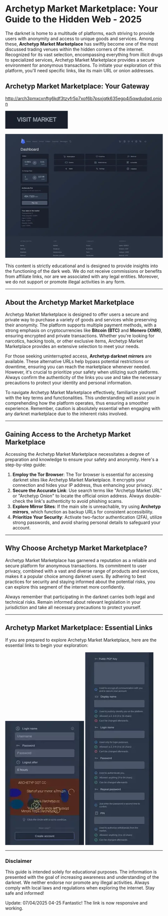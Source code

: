 # Archetyp Market Marketplace: Your Guide to the Hidden Web - 2025

The darknet is home to a multitude of platforms, each striving to provide users with anonymity and access to unique goods and services. Among these, **Archetyp Market Marketplace** has swiftly become one of the most discussed trading venues within the hidden corners of the internet. Recognized for its vast selection, encompassing everything from illicit drugs to specialized services, Archetyp Market Marketplace provides a secure environment for anonymous transactions. To initiate your exploration of this platform, you'll need specific links, like its main URL or onion addresses.

## Archetyp Market Marketplace: Your Gateway

http://arch3pmxcxnftg6kdf3tzyfr5p7xof6b7psxjqtk635egp4j5qwdudqd.onion

[<img src="/illustrations/grid.webp" width="200">](http://arch3pmxcxnftg6kdf3tzyfr5p7xof6b7psxjqtk635egp4j5qwdudqd.onion)

<a href="http://arch3pmxcxnftg6kdf3tzyfr5p7xof6b7psxjqtk635egp4j5qwdudqd.onion"><img src="/illustrations/glance.webp" alt="Archetyp Preview" style="max-width: 100%;"></a>

This content is strictly educational and is designed to provide insights into the functioning of the dark web. We do not receive commissions or benefits from affiliate links, nor are we associated with any legal entities. Moreover, we do not support or promote illegal activities in any form.

---

## About the Archetyp Market Marketplace

Archetyp Market Marketplace is designed to offer users a secure and private way to purchase a variety of goods and services while preserving their anonymity. The platform supports multiple payment methods, with a strong emphasis on cryptocurrencies like **Bitcoin (BTC)** and **Monero (XMR)**, ensuring encrypted and private transactions. Whether you're looking for narcotics, hacking tools, or other exclusive items, Archetyp Market Marketplace provides an extensive selection to meet your needs.

For those seeking uninterrupted access, **Archetyp darknet mirrors** are available. These alternative URLs help bypass potential restrictions or downtime, ensuring you can reach the marketplace whenever needed. However, it's crucial to prioritize your safety when utilizing such platforms. Always confirm the authenticity of the links you use and take the necessary precautions to protect your identity and personal information.

To navigate Archetyp Market Marketplace effectively, familiarize yourself with the key terms and functionalities. This understanding will assist you in comprehending how the platform operates, thus ensuring a smoother experience. Remember, caution is absolutely essential when engaging with any darknet marketplace due to the inherent risks involved.

---

## Gaining Access to the Archetyp Market Marketplace

Accessing the Archetyp Market Marketplace necessitates a degree of preparation and knowledge to ensure your safety and anonymity. Here's a step-by-step guide:

1.  **Employ the Tor Browser**: The Tor browser is essential for accessing darknet sites like Archetyp Market Marketplace. It encrypts your connection and hides your IP address, thus enhancing your privacy.
2.  **Secure the Accurate Link**: Use search terms like "Archetyp Market URL" or "Archetyp Onion" to locate the official onion address. Always double-check the link's authenticity to avoid phishing scams.
3.  **Explore Mirror Sites**: If the main site is unreachable, try using **Archetyp mirrors**, which function as backup URLs for consistent accessibility.
4.  **Prioritize Your Security**: Activate two-factor authentication (2FA), utilize strong passwords, and avoid sharing personal details to safeguard your account.

---

## Why Choose Archetyp Market Marketplace?

Archetyp Market Marketplace has garnered a reputation as a reliable and secure platform for anonymous transactions. Its commitment to user privacy, combined with a vast and diverse range of products and services, makes it a popular choice among darknet users. By adhering to best practices for security and staying informed about the potential risks, you can explore this segment of the internet more confidently.

Always remember that participating in the darknet carries both legal and technical risks. Remain informed about relevant legislation in your jurisdiction and take all necessary precautions to protect yourself.

---

## Archetyp Market Marketplace: Essential Links

If you are prepared to explore Archetyp Market Marketplace, here are the essential links to begin your exploration:

<a href="http://arch3pmxcxnftg6kdf3tzyfr5p7xof6b7psxjqtk635egp4j5qwdudqd.onion"><img src="/illustrations/scr.webp" alt="Archetyp Login" style="max-width: 100%;"></a>
<a href="http://arch3pmxcxnftg6kdf3tzyfr5p7xof6b7psxjqtk635egp4j5qwdudqd.onion"><img src="/illustrations/fit.webp" alt="Archetyp Register" style="max-width: 100%;"></a>

---

### Disclaimer

This guide is intended solely for educational purposes. The information is presented with the goal of increasing awareness and understanding of the darknet. We neither endorse nor promote any illegal activities. Always comply with local laws and regulations when exploring the internet. Stay safe and informed!



Update:  07/04/2025 04-25 Fantastic! The link is now responsive and working.
